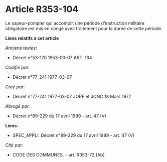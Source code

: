 # Article R353-104

Le sapeur-pompier qui accomplit une période d'instruction militaire obligatoire est mis en congé avec traitement pour la
durée de cette période.

**Liens relatifs à cet article**

_Anciens textes_:

  - Décret n°53-170 1953-03-07 ART. 164

_Codifié par_:

  - Décret n°77-241 1977-03-07

_Créé par_:

  - Décret n°77-241 1977-03-07 JORF et JONC 18 Mars 1977

_Abrogé par_:

  - Décret n°89-229 du 17 avril 1989 - art. 47 (V)

**Liens**:

  - SPEC_APPLI: Décret n°89-229 du 17 avril 1989 - art. 47 (V)

_Cité par_:

  - CODE DES COMMUNES. - art. R353-72 (Ab)
